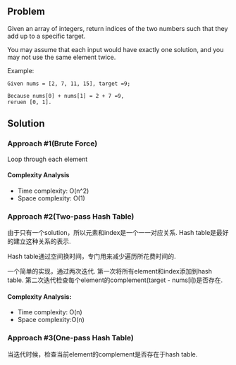 ## Problem

Given an array of integers, return indices of the two numbers such that they add up to a specific target.

You may assume that each input would have exactly one solution, and you may not use the same element twice.

Example:

```
Given nums = [2, 7, 11, 15], target =9;

Because nums[0] + nums[1] = 2 + 7 =9,
reruen [0, 1].
```

## Solution

### Approach #1(Brute Force)

Loop through each element

#### Complexity Analysis

- Time complexity: O(n^2)
- Space complexity: O(1)

### Approach #2(Two-pass Hash Table)

由于只有一个solution，所以元素和index是一个一一对应关系. Hash table是最好的建立这种关系的表示. 

Hash table通过空间换时间，专门用来减少遍历所花费时间的. 

一个简单的实现，通过两次迭代. 第一次将所有element和index添加到hash table. 第二次迭代检查每个element的complement(target - nums[i])是否存在. 

#### Complexity Analysis: 

- Time complexity: O(n)
- Space complexity:O(n)

### Approach #3(One-pass Hash Table)

当迭代时候，检查当前element的complement是否存在于hash table. 